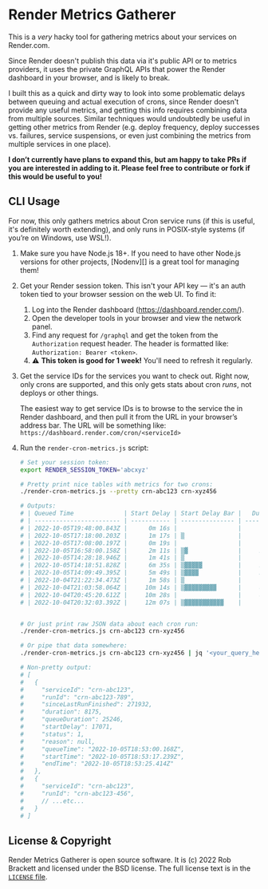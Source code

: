 # Render Metrics Gatherer

This is a *very* hacky tool for gathering metrics about your services on Render.com.

Since Render doesn't publish this data via it's public API or to metrics providers, it uses the private GraphQL APIs that power the Render dashboard in your browser, and is likely to break.

I built this as a quick and dirty way to look into some problematic delays between queuing and actual execution of crons, since Render doesn't provide any useful metrics, and getting this info requires combining data from multiple sources. Similar techniques would undoubtedly be useful in getting other metrics from Render (e.g. deploy frequency, deploy successes vs. failures, service suspensions, or even just combining the metrics from multiple services in one place).

**I don’t currently have plans to expand this, but am happy to take PRs if you are interested in adding to it. Please feel free to contribute or fork if this would be useful to you!**


## CLI Usage

For now, this only gathers metrics about Cron service runs (if this is useful, it's definitely worth extending), and only runs in POSIX-style systems (if you’re on Windows, use WSL!).

1. Make sure you have Node.js 18+. If you need to have other Node.js versions for other projects, [Nodenv][] is a great tool for managing them!

2. Get your Render session token. This isn't your API key — it's an auth token tied to your browser session on the web UI. To find it:

    1. Log into the Render dashboard (https://dashboard.render.com/).
    2. Open the developer tools in your browser and view the network panel.
    3. Find any request for `/graphql` and get the token from the `Authorization` request header. The header is formatted like:
       `Authorization: Bearer <token>`.
    4. ⚠️ **This token is good for 1 week!** You'll need to refresh it regularly.

3. Get the service IDs for the services you want to check out. Right now, only crons are supported, and this only gets stats about cron *runs*, not deploys or other things.

    The easiest way to get service IDs is to browse to the service the in Render dashboard, and then pull it from the URL in your browser’s address bar. The URL will be something like: `https://dashboard.render.com/cron/<serviceId>`

2. Run the `render-cron-metrics.js` script:

    ```sh
    # Set your session token:
    export RENDER_SESSION_TOKEN='abcxyz'

    # Pretty print nice tables with metrics for two crons:
    ./render-cron-metrics.js --pretty crn-abc123 crn-xyz456

    # Outputs:
    # | Queued Time              | Start Delay | Start Delay Bar |   Duration | Duration Bar    | Queue Duration | Time Since Previous | Error?     |
    # | ------------------------ | ----------- | --------------- | ---------- | --------------- | -------------- | ------------------- | ---------- |
    # | 2022-10-05T19:48:00.843Z |      0m 16s |                 |     0m 22s |                 |         0m 38s |              7m 57s |            |
    # | 2022-10-05T17:18:00.203Z |      1m 17s | ▒               |     0m 20s |                 |         1m 38s |              8m 13s |            |
    # | 2022-10-05T17:08:00.197Z |      0m 19s |                 |     1m 26s | ▒               |         1m 46s |              5m 45s | error      |
    # | 2022-10-05T16:58:00.158Z |      2m 11s | ▒▓              |     2m 02s | ▒▒              |         4m 14s |              8m 56s |            |
    # | 2022-10-05T14:28:18.946Z |      1m 41s | ▒               |     1m 25s | ▒               |         3m 06s |              0m 00s |            |
    # | 2022-10-05T14:18:51.828Z |      6m 35s | ▒▓▓▓▓▓          |     2m 51s | ▒▒              |         9m 27s |              0m 00s |            |
    # | 2022-10-05T14:09:49.395Z |      5m 49s | ▒▓▓▓▓           |     3m 13s | ▒▒▒             |         9m 02s |             11m 12s |            |
    # | 2022-10-04T21:22:34.473Z |      1m 58s | ▒               |     1m 14s | ▒               |         3m 13s |              0m 00s |            |
    # | 2022-10-04T21:03:58.064Z |     10m 14s | ▒▓▓▓▓▓▓▓▓▓      |     8m 22s | ▒▒▒▒▒▓▓▓        |        18m 36s |              0m 00s |            |
    # | 2022-10-04T20:45:20.612Z |     10m 28s |                 |     8m 08s | ▒▒▒▒▒▓▓▓        |        18m 37s |              0m 00s | cancel     |
    # | 2022-10-04T20:32:03.392Z |     12m 07s | ▒▓▓▓▓▓▓▓▓▓▓▓    |     1m 09s | ▒               |        13m 17s |              0m 00s |            |


    # Or just print raw JSON data about each cron run:
    ./render-cron-metrics.js crn-abc123 crn-xyz456

    # Or pipe that data somewhere:
    ./render-cron-metrics.js crn-abc123 crn-xyz456 | jq '<your_query_here>' > metrics.json

    # Non-pretty output:
    # [
    #   {
    #     "serviceId": "crn-abc123",
    #     "runId": "crn-abc123-789",
    #     "sinceLastRunFinished": 271932,
    #     "duration": 8175,
    #     "queueDuration": 25246,
    #     "startDelay": 17071,
    #     "status": 1,
    #     "reason": null,
    #     "queueTime": "2022-10-05T18:53:00.168Z",
    #     "startTime": "2022-10-05T18:53:17.239Z",
    #     "endTime": "2022-10-05T18:53:25.414Z"
    #   },
    #   {
    #     "serviceId": "crn-abc123",
    #     "runId": "crn-abc123-456",
    #     // ...etc...
    #   }
    # ]
    ```


## License & Copyright

Render Metrics Gatherer is open source software. It is (c) 2022 Rob Brackett and licensed under the BSD license. The full license text is in the [`LICENSE` file](./LICENSE).
